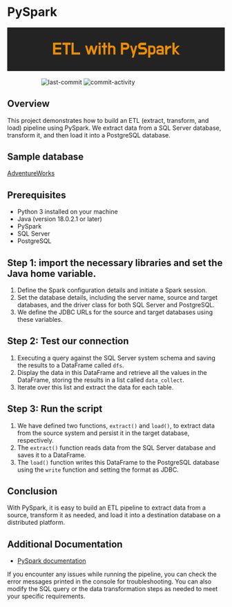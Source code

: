 # PySpark
<p align="center"><img src="https://github.com/aimmazlan/ETL-Pipeline/blob/main/IMG/ETL_with_PySpark.png" alt="ETL-PIPELINE" /></p>

&nbsp;&nbsp;&nbsp;&nbsp;&nbsp;&nbsp;&nbsp;&nbsp;&nbsp;&nbsp;&nbsp;&nbsp;&nbsp;&nbsp;&nbsp;&nbsp;&nbsp;&nbsp;&nbsp;
![last-commit](https://img.shields.io/github/last-commit/aimmazlan/etl-pipeline)
![commit-activity](https://img.shields.io/github/commit-activity/w/aimmazlan/etl-pipeline)


## Overview

This project demonstrates how to build an ETL (extract, transform, and load) pipeline using PySpark. We extract data from a SQL Server database, transform it, and then load it into a PostgreSQL database.


## Sample database
[AdventureWorks](https://learn.microsoft.com/en-us/sql/samples/sql-samples-where-are?view=sql-server-ver16)

## Prerequisites

- Python 3 installed on your machine
- Java (version 18.0.2.1 or later)
- PySpark
- SQL Server
- PostgreSQL

## Step 1: import the necessary libraries and set the Java home variable. 
1. Define the Spark configuration details and initiate a Spark session.
2. Set the database details, including the server name, source and target databases, and the driver class for both SQL Server and PostgreSQL. 
3. We define the JDBC URLs for the source and target databases using these variables.

## Step 2: Test our connection
1. Executing a query against the SQL Server system schema and saving the results to a DataFrame called `dfs`.
2. Display the data in this DataFrame and retrieve all the values in the DataFrame, storing the results in a list called `data_collect`. 
3. Iterate over this list and extract the data for each table.

## Step 3: Run the script 
1. We have defined two functions, `extract()` and `load()`, to extract data from the source system and persist it in the target database, respectively. 
2. The `extract()` function reads data from the SQL Server database and saves it to a DataFrame. 
3. The `load()` function writes this DataFrame to the PostgreSQL database using the `write` function and setting the format as JDBC.

## Conclusion
With PySpark, it is easy to build an ETL pipeline to extract data from a source, transform it as needed, and load it into a destination database on a distributed platform.

## Additional Documentation

- [PySpark documentation](https://spark.apache.org/docs/latest/api/python/)


If you encounter any issues while running the pipeline, you can check the error messages printed in the console for troubleshooting. You can also modify the SQL query or the data transformation steps as needed to meet your specific requirements.
